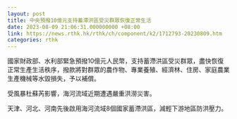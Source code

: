 ```yaml
---
layout: post
title: 中央預撥10億元支持蓄滯洪區受災群眾恢復正常生活
date: 2023-08-09 21:06:31.000000000 +08:00
link: https://news.rthk.hk/rthk/ch/component/k2/1712793-20230809.htm
categories: rthk
---
```


國家財政部、水利部緊急預撥10億元人民幣，支持蓄滯洪區受災群眾，盡快恢復正常生產生活秩序，撥款將對群眾的農作物、專業養殖、經濟林、住房、家庭農業生產機械等水毀損失，予以補償。

受風暴杜蘇芮影響，海河流域近期遭遇嚴重洪澇災害。

天津、河北、河南先後啟用海河流域8個國家蓄滯洪區，減輕下游地區防洪壓力。
